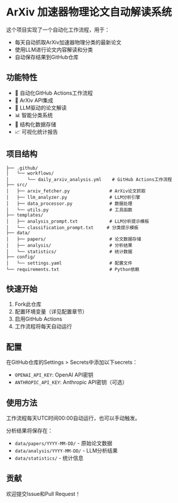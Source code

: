 # ArXiv 加速器物理论文自动解读系统

这个项目实现了一个自动化工作流程，用于：
- 每天自动抓取ArXiv加速器物理分类的最新论文
- 使用LLM进行论文内容解读和分类
- 自动保存结果到GitHub仓库

## 功能特性

- 🤖 自动化GitHub Actions工作流程
- 📄 ArXiv API集成
- 🧠 LLM驱动的论文解读
- 📊 智能分类系统
- 💾 结构化数据存储
- 📈 可视化统计报告

## 项目结构

```
├── .github/
│   └── workflows/
│       └── daily_arxiv_analysis.yml    # GitHub Actions工作流程
├── src/
│   ├── arxiv_fetcher.py               # ArXiv论文抓取
│   ├── llm_analyzer.py                # LLM分析引擎
│   ├── data_processor.py              # 数据处理
│   └── utils.py                       # 工具函数
├── templates/
│   ├── analysis_prompt.txt            # LLM分析提示模板
│   └── classification_prompt.txt     # 分类提示模板
├── data/
│   ├── papers/                        # 论文数据存储
│   ├── analysis/                      # 分析结果
│   └── statistics/                    # 统计数据
├── config/
│   └── settings.yaml                  # 配置文件
└── requirements.txt                   # Python依赖
```

## 快速开始

1. Fork此仓库
2. 配置环境变量（详见配置章节）
3. 启用GitHub Actions
4. 工作流程将每天自动运行

## 配置

在GitHub仓库的Settings > Secrets中添加以下secrets：
- `OPENAI_API_KEY`: OpenAI API密钥
- `ANTHROPIC_API_KEY`: Anthropic API密钥（可选）

## 使用方法

工作流程每天UTC时间00:00自动运行，也可以手动触发。

分析结果将保存在：
- `data/papers/YYYY-MM-DD/` - 原始论文数据
- `data/analysis/YYYY-MM-DD/` - LLM分析结果
- `data/statistics/` - 统计信息

## 贡献

欢迎提交Issue和Pull Request！
